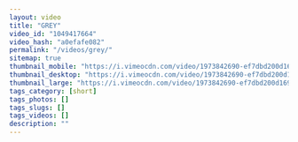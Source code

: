 ```yaml
---
layout: video
title: "GREY"
video_id: "1049417664"
video_hash: "a0efafe082"
permalink: "/videos/grey/"
sitemap: true
thumbnail_mobile: "https://i.vimeocdn.com/video/1973842690-ef7dbd200d16908a58b417f0de99a39a9749399e7838abc2ea7695bb47d55f45-d_640x360?&r=pad&region=us"
thumbnail_desktop: "https://i.vimeocdn.com/video/1973842690-ef7dbd200d16908a58b417f0de99a39a9749399e7838abc2ea7695bb47d55f45-d_960x540?&r=pad&region=us"
thumbnail_large: "https://i.vimeocdn.com/video/1973842690-ef7dbd200d16908a58b417f0de99a39a9749399e7838abc2ea7695bb47d55f45-d_1280x720?&r=pad&region=us"
tags_category: [short]
tags_photos: []
tags_slugs: []
tags_videos: []
description: ""
---
```

